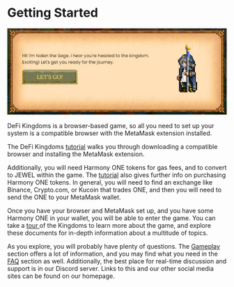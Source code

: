 # Getting Started

![Welcome to DeFI Kingdoms!](../.gitbook/assets/Nolan.JPG)

DeFi Kingdoms is a browser-based game, so all you need to set up your system is a compatible browser with the MetaMask extension installed.&#x20;

The DeFi Kingdoms [tutorial](https://defikingdoms.com/tutorial.html) walks you through downloading a compatible browser and installing the MetaMask extension.

Additionally, you will need Harmony ONE tokens for gas fees, and to convert to JEWEL within the game. The [tutorial](https://defikingdoms.com/tutorial.html) also gives further info on purchasing Harmony ONE tokens. In general, you will need to find an exchange like Binance, Crypto.com, or Kucoin that trades ONE, and then you will need to send the ONE to your MetaMask wallet.

Once you have your browser and MetaMask set up, and you have some Harmony ONE in your wallet, you will be able to enter the game. You can take a [tour ](https://defikingdoms.com/tour.html)of the Kingdoms to learn more about the game, and explore these documents for in-depth information about a multitude of topics.

As you explore, you will probably have plenty of questions. The [Gameplay](gameplay/) section offers a lot of information, and you may find what you need in the [FAQ](faq.md) section as well. Additionally, the best place for real-time discussion and support is in our Discord server. Links to this and our other social media sites can be found on our homepage.
